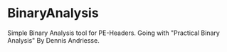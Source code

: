 # BinaryAnalysis

Simple Binary Analysis tool for PE-Headers. Going with "Practical Binary Analysis" By Dennis Andriesse.
